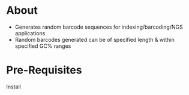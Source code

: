 # About

- Generates random barcode sequences for indexing/barcoding/NGS applications
- Random barcodes generated can be of specified length & within specified GC% ranges

# Pre-Requisites

Install 
